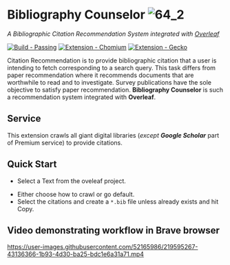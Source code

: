  # Bibliography Counselor ![64_2](https://user-images.githubusercontent.com/52165986/219769891-905512cd-dfd0-4502-98ec-4f3e6daa7a5d.png)


_A Bibliographic Citation Recommendation System integrated with [Overleaf](https://www.overleaf.com)_

[![Build - Passing](https://img.shields.io/badge/Build-Passing-2ea44f)](https://github.com/DDuttaGit/Bibliography-Counselor/README.md) [![Extension - Chomium](https://img.shields.io/static/v1?label=Extension&message=Chomium&color=fa119f&logo=Google+Chrome)](https://) [![Extension - Gecko](https://img.shields.io/badge/Extension-Gecko-aeb44f?logo=Firefox)](https://addons.mozilla.org/en-US/firefox/addon/bibliography-counselor/)

Citation Recommendation is to provide bibliographic citation that a user is intending to fetch corresponding to a search query. This task differs from paper recommendation where it recommends documents that are worthwhile to read and to investigate. Survey publications have the sole objective to satisfy paper recommendation. __Bibliography Counselor__ is such a recommendation system integrated with __Overleaf__.

## Service
  This extension crawls all giant digital libraries (_except **Google Scholar**_ part of Premium service) to provide citations.
  
## Quick Start
  - Select a Text from the oveleaf project.
  <!-- - Either Right Click on it or use Keyboard Shortcut <kbd>Ctrl</kbd> + <kbd>Shift</kbd> + <kbd>S</kbd> and <kbd>Ctrl</kbd> + <kbd>Shift</kbd> + <kbd>U</kbd> in chromium based and gecko based browsers respectively.-->
  - Either choose how to crawl or go default.
  - Select the citations and create a `*.bib` file unless already exists and hit Copy.

## Video demonstrating workflow in Brave browser

https://user-images.githubusercontent.com/52165986/219595267-43136366-1b93-4d30-ba25-bdc1e6a31a71.mp4
